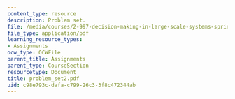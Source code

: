 ```yaml
---
content_type: resource
description: Problem set.
file: /media/courses/2-997-decision-making-in-large-scale-systems-spring-2004/c98e793cdafac79926c33f8c472344ab_problem_set2.pdf
file_type: application/pdf
learning_resource_types:
- Assignments
ocw_type: OCWFile
parent_title: Assignments
parent_type: CourseSection
resourcetype: Document
title: problem_set2.pdf
uid: c98e793c-dafa-c799-26c3-3f8c472344ab
---
```

